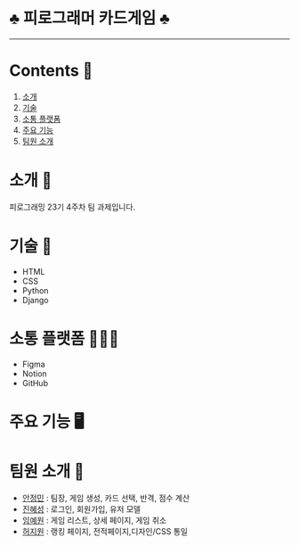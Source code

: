 # ♣️ 피로그래머 카드게임 ♣️


***


# Contents 📝
1. [소개](#소개)
2. [기술](#기술)
3. [소통 플랫폼](#소통-플랫폼)
4. [주요 기능](#주요-기능)
5. [팀원 소개](#팀원-소개)


# 소개 🍉
피로그래밍 23기 4주차 팀 과제입니다.


# 기술 🔧
+ HTML
+ CSS
+ Python
+ Django


# 소통 플랫폼 👨🏻‍💻
+ Figma
+ Notion
+ GitHub


# 주요 기능 🖥️


# 팀원 소개 🌱
+ [안정민](https://github.com/Dev-Anniee) : 팀장, 게임 생성, 카드 선택, 반격, 점수 계산
+ [진혜성](https://github.com/Jinecastle03) : 로그인, 회원가입, 유저 모델
+ [임예원](https://github.com/Yewonlim-04) : 게임 리스트, 상세 페이지, 게임 취소
+ [허지원](https://github.com/jwheo22) : 랭킹 페이지, 전적페이지,디자인/CSS 통일